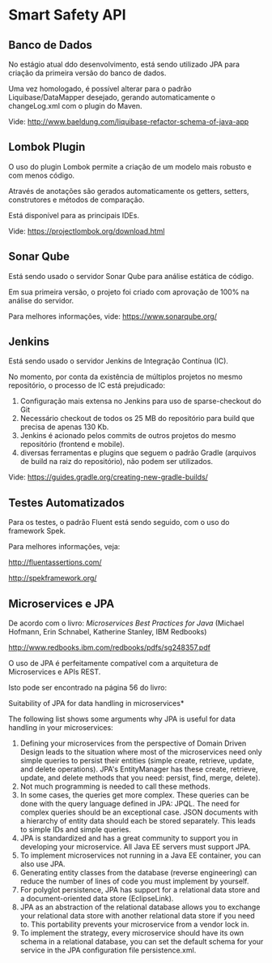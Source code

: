 # Smart Safety API

## Banco de Dados

No estágio atual ddo desenvolvimento, está sendo utilizado JPA para criação da primeira versão do banco de dados.

Uma vez homologado, é possível alterar para o padrão Liquibase/DataMapper desejado, gerando automaticamente o changeLog.xml com o plugin do Maven.

Vide: http://www.baeldung.com/liquibase-refactor-schema-of-java-app

## Lombok Plugin

O uso do plugin Lombok permite a criação de um modelo mais robusto e com menos código.

Através de anotações são gerados automaticamente os getters, setters, construtores e métodos de comparação.

Está disponível para as principais IDEs.

Vide: https://projectlombok.org/download.html

## Sonar Qube

Está sendo usado o servidor Sonar Qube para análise estática de código.

Em sua primeira versão, o projeto foi criado com aprovação de 100% na análise do servidor.

Para melhores informações, vide: https://www.sonarqube.org/

## Jenkins

Está sendo usado o servidor Jenkins de Integração Contínua (IC).

No momento, por conta da existência de múltiplos projetos no mesmo repositório, o processo de IC está prejudicado:

1. Configuração mais extensa no Jenkins para uso de sparse-checkout do Git
2. Necessário checkout de todos os 25 MB do repositório para build que precisa de apenas 130 Kb.
3. Jenkins é acionado pelos commits de outros projetos do mesmo repositório (frontend e mobile).
4. diversas ferramentas e plugins que seguem o padrão Gradle (arquivos de build na raiz do repositório), não podem ser utilizados.

Vide: https://guides.gradle.org/creating-new-gradle-builds/

## Testes Automatizados

Para os testes, o padrão Fluent está sendo seguido, com o uso do framework Spek.

Para melhores informações, veja:

http://fluentassertions.com/

http://spekframework.org/

## Microservices e JPA

De acordo com o livro: *Microservices Best Practices for Java*
(Michael Hofmann, Erin Schnabel, Katherine Stanley, IBM Redbooks)

http://www.redbooks.ibm.com/redbooks/pdfs/sg248357.pdf

O uso de JPA é perfeitamente compatível com a arquitetura de Microservices e APIs REST.

Isto pode ser encontrado na página 56 do livro:

Suitability of JPA for data handling in microservices*

The following list shows some arguments why JPA is useful for data handling in your microservices:

1. Defining your microservices from the perspective of Domain Driven Design leads to the situation where most of the microservices need only simple queries to persist their entities (simple create, retrieve, update, and delete operations). JPA's EntityManager has these create, retrieve, update, and delete methods that you need: persist, find, merge, delete).
2. Not much programming is needed to call these methods.
3. In some cases, the queries get more complex. These queries can be done with the query language defined in JPA: JPQL. The need for complex queries should be an exceptional case. JSON documents with a hierarchy of entity data should each be stored separately. This leads to simple IDs and simple queries.
4. JPA is standardized and has a great community to support you in developing your microservice. All Java EE servers must support JPA.
5. To implement microservices not running in a Java EE container, you can also use JPA.
6. Generating entity classes from the database (reverse engineering) can reduce the number of lines of code you must implement by yourself.
7. For polyglot persistence, JPA has support for a relational data store and a document-oriented data store (EclipseLink).
8. JPA as an abstraction of the relational database allows you to exchange your relational data store with another relational data store if you need to. This portability prevents your microservice from a vendor lock in.
9. To implement the strategy, every microservice should have its own schema in a relational database, you can set the default schema for your service in the JPA configuration file persistence.xml.

